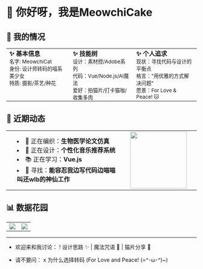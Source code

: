 # 👋 你好呀，我是MeowchiCake



## 🎀 我的情况

<div align="center">
  <table style="border: none; border-collapse: collapse; width: 100%; table-layout: fixed;">
    <tr style="border: none;">
      <!-- 基本信息 -->
      <td style="border: none; vertical-align: top; width: 33.33%; padding: 0 8px;">
        <b>✨ 基本信息</b><br>
        <small>
        名字: MeowchiCat<br>
        身份: 设计师转码的喵系美少女<br>
        特质: 摄影/茶艺/种花
        </small>
      </td>
        <!-- 技能树 -->
      <td style="border: none; vertical-align: top; width: 33.33%; padding: 0 8px;">
        <b>✨ 技能树</b><br>
        <small>
        设计：素材控/Adobe系列<br>
        代码：Vue/Node.js/AI魔法<br>
        爱好：拍猫片/打卡猫咖/收集多肉
        </small>
      </td>
        <!-- 个人追求 -->
      <td style="border: none; vertical-align: top; width: 33.33%; padding: 0 8px;">
        <b>✨ 个人追求</b><br>
        <small>
        现状：寻找代码与设计的平衡点<br>
        格言："用优雅的方式解决问题"<br>
        愿景：For Love & Peace! 🐱
        </small>
      </td>
    </tr>
  </table>
</div>

## 🌸 近期动态

<div align="center">
  <table style="border: none; border-collapse: collapse; width: 100%;">
    <tr style="border: none;">
      <td style="border: none; vertical-align: middle; width: 60%;">  <!-- 改为 middle 对齐 -->
        <ul style="margin: 0; padding-left: 20px; list-style-position: inside;">  <!-- 添加 list-style-position -->
          <li>🧶 正在编织：<strong>生物医学论文仿真</strong></li>
          <li>🎨 正在设计：<strong>个性化音乐推荐系统</strong></li>
          <li>📚 正在学习：<strong>Vue.js</strong></li>
          <li>🐾 寻找：<strong>能容忍我边写代码边喵喵叫还wlb的神仙工作</strong></li>
        </ul>
      </td>
      <td style="border: none; vertical-align: middle; width: 40%; text-align: center;">  <!-- 改为 middle 对齐 -->
        <img src="https://media.giphy.com/media/ES4Vcv8zWfIt2/giphy.gif" width="150" style="transform: scale(1); transform-origin: center;">
      </td>
    </tr>
  </table>
</div>

## 📊 数据花园

<div align="center">
  <table style="border: none; border-collapse: collapse;">
    <tr style="border: none;">
      <td style="border: none;">
        <img src="https://github-readme-stats.vercel.app/api?username=windy-catty&show_icons=true&theme=radical&bg_color=30,ff9a9e,fad0c4&title_color=fff&icon_color=fff&hide_border=true" />
      </td>
      <td style="border: none;">
        <img src="https://github-readme-stats.vercel.app/api/top-langs/?username=windy-catty&layout=compact&theme=radical&bg_color=30,a18cd1,fbc2eb&title_color=fff&hide_border=true" />
      </td>
    </tr>
  </table>
</div>

------

+ 欢迎来和我讨论：
  ! 设计思路 ✨ | 魔法咒语 🎩 | 猫片分享 🐾

- 请不要问：
  x 为什么选择转码 (For Love and Peace! (=^･ω･^)~)
